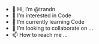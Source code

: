 - 👋 Hi, I’m @trandn
- 👀 I’m interested in Code
- 🌱 I’m currently learning Code
- 💞️ I’m looking to collaborate on ...
- 📫 How to reach me ...

<!---
trandn/trandn is a ✨ special ✨ repository because its `README.md` (this file) appears on your GitHub profile.
You can click the Preview link to take a look at your changes.
--->
